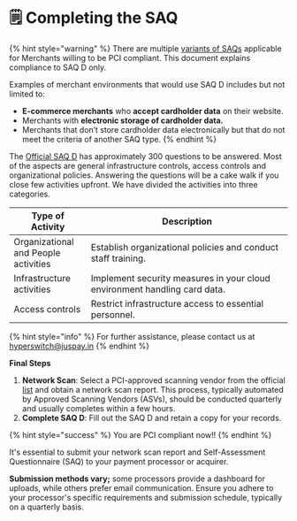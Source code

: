 # 🗒️ Completing the SAQ

{% hint style="warning" %}
There are multiple [variants of SAQs](https://listings.pcisecuritystandards.org/documents/Understanding_SAQs_PCI_DSS_v3.pdf) applicable for Merchants willing to be PCI compliant. This document explains compliance to SAQ D only.

Examples of merchant environments that would use SAQ D includes but not limited to:&#x20;

* **E-commerce merchants** who **accept cardholder data** on their website.
* Merchants with **electronic storage of cardholder data.**
* Merchants that don’t store cardholder data electronically but that do not meet the criteria of another SAQ type.
{% endhint %}

The [Official SAQ D](https://listings.pcisecuritystandards.org/documents/SAQ_D_v3_Merchant.pdf) has approximately 300 questions to be answered. Most of the aspects are general infrastructure controls, access controls and organizational policies. Answering the questions will be a cake walk if you close few activities upfront. We have divided the activities into three categories.

<table><thead><tr><th>Type of Activity</th><th width="348.3333333333333">Description</th></tr></thead><tbody><tr><td>Organizational and People activities</td><td>Establish organizational policies and conduct staff training.</td></tr><tr><td>Infrastructure activities</td><td>Implement security measures in your cloud environment handling card data.</td></tr><tr><td>Access controls</td><td>Restrict infrastructure access to essential personnel.</td></tr></tbody></table>

{% hint style="info" %}
For further assistance, please contact us at hyperswitch@juspay.in
{% endhint %}

**Final Steps**

1. **Network Scan**: Select a PCI-approved scanning vendor from the official [list](https://listings.pcisecuritystandards.org/assessors_and_solutions/approved_scanning_vendors) and obtain a network scan report. This process, typically automated by Approved Scanning Vendors (ASVs), should be conducted quarterly and usually completes within a few hours.
2. **Complete SAQ D**: Fill out the SAQ D and retain a copy for your records.

{% hint style="success" %}
You are PCI compliant now!!&#x20;
{% endhint %}

It's essential to submit your network scan report and Self-Assessment Questionnaire (SAQ) to your payment processor or acquirer.&#x20;

**Submission methods vary;** some processors provide a dashboard for uploads, while others prefer email communication. Ensure you adhere to your processor's specific requirements and submission schedule, typically on a quarterly basis.

